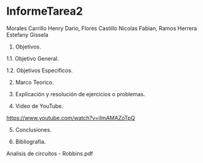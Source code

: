 # InformeTarea2

Morales Carrillo Henry Dario, Flores Castillo Nicolas Fabian, Ramos Herrera Estefany Gissela

1. Objetivos. 

1.1. Objetivo General.



1.2. Objetivos Especificos. 



2. Marco Teorico.



3. Explicación y resolución de ejercicios o problemas.



4. Video de YouTube.

https://www.youtube.com/watch?v=iImAMAZoTpQ

5. Conclusiones.



6. Bibliografía.

Analisis de circuitos - Robbins.pdf

